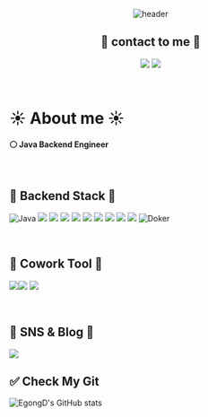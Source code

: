 <div align="center">

![header](https://capsule-render.vercel.app/api?type=waving&color=auto&height=300&section=header&text=Welcome%20EgongD%20Github&fontSize=70)
  
  </div>
  
  <h2 align="center">🫡 contact to me 🫡</h2>

<p align="center">
  <a href="https://coding-gongdae.tistory.com"><img src="https://img.shields.io/badge/Blog-A9CCF5?style=flat-square&logo=GitHub Sponsors&logoColor=white&link=https://coding-gongdae.tistory.com/"/></a>
  <a href="mailto:dlghtpdk@gmail.com"><img src="https://img.shields.io/badge/Gmail-DDA9F5?style=flat-square&logo=Gmail&logoColor=white&link=mailto:dlghtpdk@gmail.com"/></a></p>
  
</div>
  <br>

  
# ☀️ About me ☀️
#### ⚪️ Java Backend Engineer


<br>

## 🌟 **Backend Stack** 🌟
  
![Java](https://img.shields.io/badge/Java-FAB040?style=for-the-badge&logo=Java&logoColor=white)
<img src="https://img.shields.io/badge/Spring Boot-6DB33F?style=for-the-badge&logo=Spring Boot&logoColor=white">
<img src="https://img.shields.io/badge/Spring Security-6DB33F?style=for-the-badge&logo=Spring Security&logoColor=white">
<img src="https://img.shields.io/badge/Spring Data Jpa-6DB33F?style=for-the-badge&logo=Spring Data Jpa&logoColor=white">
<img src="https://img.shields.io/badge/JWT-000?style=for-the-badge&logo=JSON Web Tokens&logoColor=white">
<img src="https://img.shields.io/badge/Gradle-02303A?style=for-the-badge&logo=Gradle&logoColor=white">
<img src="https://img.shields.io/badge/Mysql-4479A1?style=for-the-badge&logo=Mysql&logoColor=white">
<img src="https://img.shields.io/badge/Oauth2-EB5424?style=for-the-badge&logo=Oauth2&logoColor=white">
<img src="https://img.shields.io/badge/Redis-DC382D?style=for-the-badge&logo=Redis&logoColor=white">
<img src="https://img.shields.io/badge/Amazon AWS-232F3E?style=for-the-badge&logo=AWS&logoColor=white">
![Doker](https://img.shields.io/badge/Doker-2496ED?style=for-the-badge&logo=Doker&logoColor=white)

</div>
  
  <br>
  
## 🌟 **Cowork Tool** 🌟
  
<img src="https://img.shields.io/badge/GitHub-181717?style=for-the-badge&logo=GitHub&logoColor=white"><img src="https://img.shields.io/badge/Notion-000000?style=for-the-badge&logo=Notion&logoColor=white">
<img src="https://img.shields.io/badge/Postman-FF6C37?style=for-the-badge&logo=Postman&logoColor=white">
<br>
  
</div>
  <br>
  
## 🌟 **SNS & Blog** 🌟
  <img src="https://img.shields.io/badge/Tistory-000000?style=for-the-badge&logo=Tistory&logoColor=white">
</div>
  
  <br>
  
## ✅ **Check My Git**

![EgongD's GitHub stats](https://github-readme-stats.vercel.app/api?username=EgongD&show_icons=true&theme=radical)
<div>
